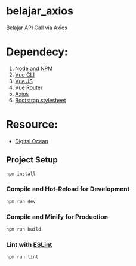 # belajar_axios
Belajar API Call via Axios

# Dependecy:
1. [Node and NPM](https://nodejs.org/en/download/package-manager)
2. [Vue CLI](https://cli.vuejs.org/guide/installation.html)
3. [Vue JS](https://vuejs.org/guide/quick-start)
4. [Vue Router](https://router.vuejs.org/installation.html)
5. [Axios](https://axios-http.com/docs/intro)
6. [Bootstrap stylesheet](https://getbootstrap.com/)

# Resource:
- [Digital Ocean](https://www.digitalocean.com/community/tutorials/vuejs-rest-api-axios)

## Project Setup

```sh
npm install
```

### Compile and Hot-Reload for Development

```sh
npm run dev
```

### Compile and Minify for Production

```sh
npm run build
```

### Lint with [ESLint](https://eslint.org/)

```sh
npm run lint
```
